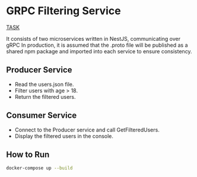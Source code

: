 # GRPC Filtering Service
[TASK](./task.md)

It consists of two microservices written in NestJS, communicating over gRPC
In production, it is assumed that the .proto file will be published as a shared npm package and imported into each service to ensure consistency.

## Producer Service
- Read the users.json file.
- Filter users with age > 18.
- Return the filtered users.

## Consumer Service
- Connect to the Producer service and call GetFilteredUsers.
- Display the filtered users in the console.

## How to Run

```bash
docker-compose up --build
```
